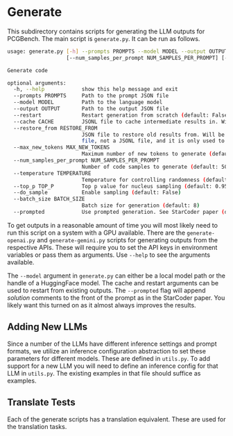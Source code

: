 # Generate

This subdirectory contains scripts for generating the LLM outputs for PCGBench.
The main script is `generate.py`. It can be run as follows.

```sh
usage: generate.py [-h] --prompts PROMPTS --model MODEL --output OUTPUT [--restart] [--cache CACHE] [--restore_from RESTORE_FROM] [--max_new_tokens MAX_NEW_TOKENS]
                   [--num_samples_per_prompt NUM_SAMPLES_PER_PROMPT] [--temperature TEMPERATURE] [--top_p TOP_P] [--do_sample] [--batch_size BATCH_SIZE] [--prompted]

Generate code

optional arguments:
  -h, --help            show this help message and exit
  --prompts PROMPTS     Path to the prompt JSON file
  --model MODEL         Path to the language model
  --output OUTPUT       Path to the output JSON file
  --restart             Restart generation from scratch (default: False)
  --cache CACHE         JSONL file to cache intermediate results in. Will be restored from if it already exists and --restart is not specified
  --restore_from RESTORE_FROM
                        JSON file to restore old results from. Will be restored from if it already exists and --restart is not specified. Is different from --cache in that it is a JSON
                        file, not a JSONL file, and it is only used to restore old results where the prompt is equivalent. Cached results are prioritized over restored results.
  --max_new_tokens MAX_NEW_TOKENS
                        Maximum number of new tokens to generate (default: 1024)
  --num_samples_per_prompt NUM_SAMPLES_PER_PROMPT
                        Number of code samples to generate (default: 50)
  --temperature TEMPERATURE
                        Temperature for controlling randomness (default: 0.2)
  --top_p TOP_P         Top p value for nucleus sampling (default: 0.95)
  --do_sample           Enable sampling (default: False)
  --batch_size BATCH_SIZE
                        Batch size for generation (default: 8)
  --prompted            Use prompted generation. See StarCoder paper (default: False)
```

To get outputs in a reasonable amount of time you will most likely need to run
this script on a system with a GPU available. There are the `generate-openai.py`
and `generate-gemini.py` scripts for generating outputs from the respective
APIs. These will require you to set the API keys in environment variables or
pass them as arguments. Use `--help` to see the arguments available.

The `--model` argument in `generate.py` can either be a local model path or the
handle of a HuggingFace model. The cache and restart arguments can be used to
restart from existing outputs. The `--prompted` flag will append _solution_
comments to the front of the prompt as in the StarCoder paper. You likely want
this turned on as it almost always improves the results.

## Adding New LLMs

Since a number of the LLMs have different inference settings and prompt formats,
we utilize an inference configuration abstraction to set these parameters for
different models. These are defined in `utils.py`. To add support for a new LLM
you will need to define an inference config for that LLM in `utils.py`. The
existing examples in that file should suffice as examples.

## Translate Tests

Each of the generate scripts has a translation equivalent. These are used for
the translation tasks.